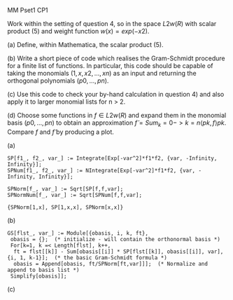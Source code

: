MM Pset1 CP1

Work within the setting of question 4, so in the space $L2w(R)$ with scalar product (5) and weight function $w(x) = exp(−x2)$.

(a) Define, within Mathematica, the scalar product (5).

(b) Write a short piece of code which realises the Gram-Schmidt procedure for a finite list of functions. In particular, this code should be capable of taking the monomials $(1, x, x2, . . . , xn)$ as an input and returning the orthogonal polynomials $(p0, . . . , pn)$.

(c) Use this code to check your by-hand calculation in question 4) and also apply it to larger monomial lists for n > 2.

(d) Choose some functions in $f ∈ L2w(R)$ and expand them in the monomial basis $(p0, . . . , pn)$ to obtain an approximation $f ̃=Sum_k=0 -> k=n ⟨pk,f⟩pk$. Compare $f$ and $f ̃$ by producing a plot.

(a)
 ```wolfram
SP[f1_, f2_, var_] := Integrate[Exp[-var^2]*f1*f2, {var, -Infinity, Infinity}];
SPNum[f1_, f2_, var_] := NIntegrate[Exp[-var^2]*f1*f2, {var, -Infinity, Infinity}];

SPNorm[f_, var_] := Sqrt[SP[f,f,var];
SPNormNum[f_, var_] := Sqrt[SPNum[f,f,var];

{SPNorm[1,x], SP[1,x,x], SPNorm[x,x]}
```

(b)
 ```wolfram
GS[flst_, var_] := Module[{obasis, i, k, ft},
  obasis = {};  (* initialize - will contain the orthonormal basis *)
  For[k=1, k =< Length[flst], k++,
   ft = flst[[k]] - Sum[obasis[[i]] * SP[flst[[k]], obasis[[i]], var], {i, 1, k-1}];  (* the basic Gram-Schmidt formula *)
   obasis = Append[obasis, ft/SPNorm[ft,var]]];  (* Normalize and append to basis list *)
  Simplify[obasis]];
```
 
(c)
 ```wolfram
  
```
